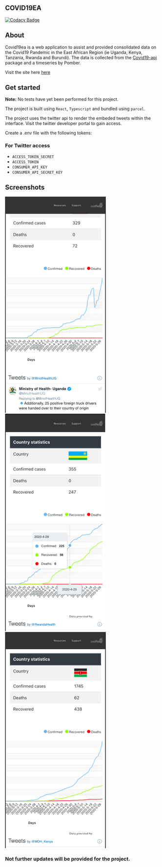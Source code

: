 ## COVID19EA

[![Codacy Badge](https://api.codacy.com/project/badge/Grade/3a5bc56755574461bd6f5bd52b3c3dc7)](https://app.codacy.com/manual/briantical/COVID19EA?utm_source=github.com&utm_medium=referral&utm_content=briantical/COVID19EA&utm_campaign=Badge_Grade_Dashboard)

## About

Covid19ea is a web application to assist and provided consolidated data on the Covid19 Pandemic in the East African Region (ie
Uganda, Kenya, Tanzania, Rwanda and Burundi).
The data is collected from the [Covid19-api]() package and a timeseries by Pomber.

Visit the site here [here](https://covid19ea.briantical.me)

## Get started

**Note:** No tests have yet been performed for this project.

The project is built using `React`, `Typescript` and bundled using `parcel`.

The project uses the twitter api to render the embeded tweets within the interface.
Visit the twitter developer portal to gain access.

Create a .env file with the following tokens:

### For Twitter access

- `ACCESS_TOKEN_SECRET`
- `ACCESS_TOKEN`
- `CONSUMER_API_KEY`
- `CONSUMER_API_SECRET_KEY`

## Screenshots

<img src="./screenshots/Screenshot 2020-05-30 at 04.05.26.png">
<img src="./screenshots/Screenshot 2020-05-30 at 04.07.32.png">
<img src="./screenshots/Screenshot 2020-05-30 at 04.04.42.png">

### Not further updates will be provided for the project.
